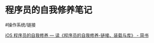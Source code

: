 # 程序员的自我修养笔记
#操作系统/链接

[iOS 程序员的自我修养 — 读《程序员的自我修养-链接、装载与库》 - 简书](https://www.jianshu.com/p/3795dc97dc61)
